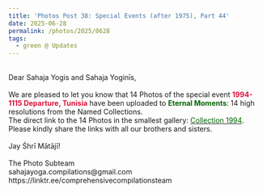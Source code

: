 ```yaml
---
title: 'Photos Post 38: Special Events (after 1975), Part 44'
date: 2025-06-28
permalink: /photos/2025/0628
tags:
  - green @ Updates
---
```


<p>
<br>
Dear Sahaja Yogis and Sahaja Yoginīs,<br>
<br>
We are pleased to let you know that 14 Photos of the special event <font color="Crimson"><b>1994-1115 Departure, Tunisia</b></font> have been uploaded to <font color="DarkGreen"><b>Eternal Moments</b></font>: 14 high resolutions from the Named Collections.<br>
The direct link to the 14 Photos in the smallest gallery: <a href="https://eternalmoments.smugmug.com/Collections/Mariane-Hufschmitt-Collection/1994"><font color="DarkGreen">Collection 1994</font></a>.<br>
Please kindly share the links with all our brothers and sisters.<br>
<br>
Jay Śhrī Mātājī!<br>
<br>
The Photo Subteam<br>
sahajayoga.compilations@gmail.com<br>
https://linktr.ee/comprehensivecompilationsteam
</p>